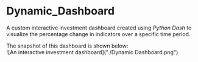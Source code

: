 # Dynamic_Dashboard

A custom interactive investment dashboard created using *Python Dash* to visualize the percentage change in indicators over a specific time period. 

The snapshot of this dashboard is shown below:   
![An interactive investment dashboard]("./Dynamic Dashboard.png")